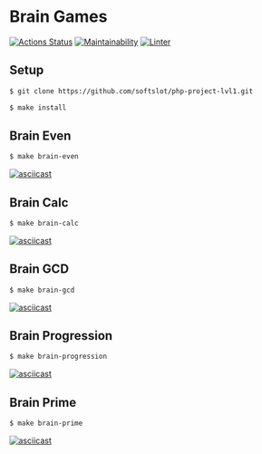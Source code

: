 # Brain Games

[![Actions Status](https://github.com/softslot/php-project-lvl1/workflows/hexlet-check/badge.svg)](https://github.com/softslot/php-project-lvl1/actions) [![Maintainability](https://api.codeclimate.com/v1/badges/10012d1fdd30df291a5e/maintainability)](https://codeclimate.com/github/softslot/php-project-lvl1/maintainability) [![Linter](https://github.com/softslot/php-project-lvl1/actions/workflows/github-actions-lint.yml/badge.svg)](https://github.com/softslot/php-project-lvl1/actions/workflows/github-actions-lint.yml)

## Setup

```sh
$ git clone https://github.com/softslot/php-project-lvl1.git

$ make install
```

## Brain Even

```sh
$ make brain-even
```

[![asciicast](https://asciinema.org/a/480593.svg)](https://asciinema.org/a/480593)

## Brain Calc

```sh
$ make brain-calc
```

[![asciicast](https://asciinema.org/a/480595.svg)](https://asciinema.org/a/480595)

## Brain GCD

```sh
$ make brain-gcd
```

[![asciicast](https://asciinema.org/a/480750.svg)](https://asciinema.org/a/480750)

## Brain Progression

```sh
$ make brain-progression
```

[![asciicast](https://asciinema.org/a/480758.svg)](https://asciinema.org/a/480758)

## Brain Prime

```sh
$ make brain-prime
```

[![asciicast](https://asciinema.org/a/480816.svg)](https://asciinema.org/a/480816)